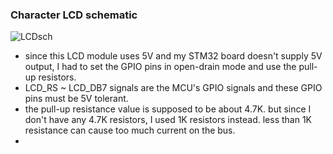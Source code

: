 ### Character LCD schematic

![LCDsch](https://user-images.githubusercontent.com/57129682/140460947-46b99565-3525-41fb-b86f-01279c1a6813.png)
- since this LCD module uses 5V and my STM32 board doesn't supply 5V output, I had to set the GPIO pins in open-drain mode and use the pull-up resistors. 
- LCD_RS ~ LCD_DB7 signals are the MCU's GPIO signals and these GPIO pins must be 5V tolerant.
- the pull-up resistance value is supposed to be about 4.7K. but since I don't have any 4.7K resistors, I used 1K resistors instead. less than 1K resistance can cause too much current on the bus.
- 

